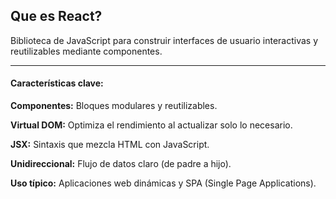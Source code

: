  ## Que es React?
 
 Biblioteca de JavaScript para construir interfaces de usuario interactivas y reutilizables mediante componentes.

---

#### Características clave:

**Componentes:** Bloques modulares y reutilizables.

**Virtual DOM:** Optimiza el rendimiento al actualizar solo lo necesario.

**JSX:** Sintaxis que mezcla HTML con JavaScript.

**Unidireccional:** Flujo de datos claro (de padre a hijo).

**Uso típico:** Aplicaciones web dinámicas y SPA (Single Page Applications).